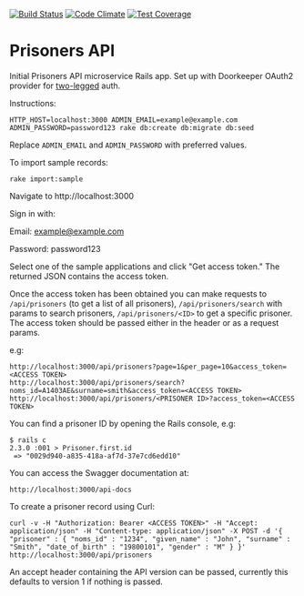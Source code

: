 [![Build Status](https://travis-ci.org/ministryofjustice/prisoners-api.svg?branch=master)](https://travis-ci.org/ministryofjustice/prisoners_api)
[![Code Climate](https://codeclimate.com/github/ministryofjustice/prisoners_api/badges/gpa.svg)](https://codeclimate.com/github/ministryofjustice/prisoners_api)
[![Test Coverage](https://codeclimate.com/github/ministryofjustice/prisoners_api/badges/coverage.svg)](https://codeclimate.com/github/ministryofjustice/prisoners_api/coverage)

#  Prisoners API

Initial Prisoners API microservice Rails app. Set up with Doorkeeper OAuth2 provider for [two-legged](https://github.com/doorkeeper-gem/doorkeeper/wiki/Client-Credentials-flow) auth.

Instructions:

`HTTP_HOST=localhost:3000 ADMIN_EMAIL=example@example.com ADMIN_PASSWORD=password123 rake db:create db:migrate db:seed`

Replace `ADMIN_EMAIL` and `ADMIN_PASSWORD` with preferred values.

To import sample records:

`rake import:sample`

Navigate to http://localhost:3000

Sign in with:

Email: example@example.com

Password: password123

Select one of the sample applications and click "Get access token." The returned JSON contains the access token.

Once the access token has been obtained you can make requests to `/api/prisoners` (to get a list of all prisoners), `/api/prisoners/search` with params to search prisoners, `/api/prisoners/<ID>` to get a specific prisoner. The access token should be passed either in the header or as a request params.

e.g:

```
http://localhost:3000/api/prisoners?page=1&per_page=10&access_token=<ACCESS TOKEN>
http://localhost:3000/api/prisoners/search?noms_id=A1403AE&surname=smith&access_token=<ACCESS TOKEN>
http://localhost:3000/api/prisoners/<PRISONER ID>?access_token=<ACCESS TOKEN>
```

You can find a prisoner ID by opening the Rails console, e.g:

```
$ rails c
2.3.0 :001 > Prisoner.first.id
 => "0029d940-a835-418a-af7d-37e7cd6edd10"
```

You can access the Swagger documentation at:

```
http://localhost:3000/api-docs
```

To create a prisoner record using Curl:

```
curl -v -H "Authorization: Bearer <ACCESS TOKEN>" -H "Accept: application/json" -H "Content-type: application/json" -X POST -d '{ "prisoner" : { "noms_id" : "1234", "given_name" : "John", "surname" : "Smith", "date_of_birth" : "19800101", "gender" : "M" } }'  http://localhost:3000/api/prisoners
```

An accept header containing the API version can be passed, currently this defaults to version 1 if nothing is passed.
